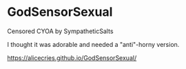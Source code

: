 # GodSensorSexual
Censored CYOA by SympatheticSalts

I thought it was adorable and needed a "anti"-horny version.

https://alicecries.github.io/GodSensorSexual/
